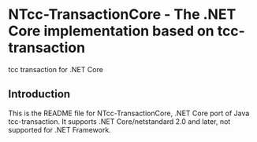# NTcc-TransactionCore - The .NET Core implementation based on tcc-transaction 
tcc transaction for .NET Core

## Introduction

This is the README file for NTcc-TransactionCore, .NET Core port of Java tcc-transaction. It supports .NET Core/netstandard 2.0 and later, not supported for .NET Framework.
